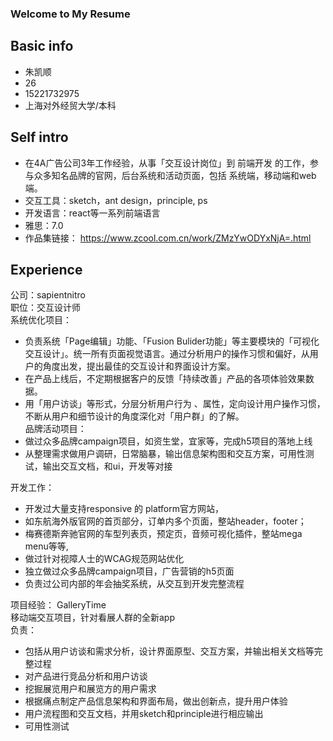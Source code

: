### Welcome to My Resume

## Basic info
- 朱凯顺
- 26
- 15221732975
- 上海对外经贸大学/本科

## Self intro
- 在4A广告公司3年工作经验，从事「交互设计岗位」到 前端开发 的工作，参与众多知名品牌的官网，后台系统和活动页面，包括 系统端，移动端和web端。  
- 交互工具：sketch，ant design，principle, ps  
- 开发语言：react等一系列前端语言
- 雅思：7.0  
- 作品集链接： https://www.zcool.com.cn/work/ZMzYwODYxNjA=.html

## Experience
公司：sapientnitro  
职位：交互设计师  
系统优化项目： 
- 负责系统「Page编辑」功能、「Fusion Bulider功能」等主要模块的「可视化交互设计」。统一所有页面视觉语言。通过分析用户的操作习惯和偏好，从用户的角度出发，提出最佳的交互设计和界面设计方案。 
- 在产品上线后，不定期根据客户的反馈「持续改善」产品的各项体验效果数据。 
- 用「用户访谈」等形式，分层分析用户行为 、属性，定向设计用户操作习惯，不断从用户和细节设计的角度深化对「用户群」的了解。  
品牌活动项目： 
- 做过众多品牌campaign项目，如资生堂，宜家等，完成h5项目的落地上线 
- 从整理需求做用户调研，日常脑暴，输出信息架构图和交互方案，可用性测试，输出交互文档，和ui，开发等对接 

开发工作：  
- 开发过大量支持responsive 的 platform官方网站， 
- 如东航海外版官网的首页部分，订单内多个页面，整站header，footer； 
- 梅赛德斯奔驰官网的车型列表页，预定页，音频可视化插件，整站mega menu等等, 
- 做过针对视障人士的WCAG规范网站优化
- 独立做过众多品牌campaign项目，广告营销的h5页面
- 负责过公司内部的年会抽奖系统，从交互到开发完整流程


项目经验： 
GalleryTime  
移动端交互项目，针对看展人群的全新app  
负责：
- 包括从用户访谈和需求分析，设计界面原型、交互方案，并输出相关文档等完整过程
- 对产品进行竞品分析和用户访谈
- 挖掘展览用户和展览方的用户需求
- 根据痛点制定产品信息架构和界面布局，做出创新点，提升用户体验
- 用户流程图和交互文档，并用sketch和principle进行相应输出
- 可用性测试
